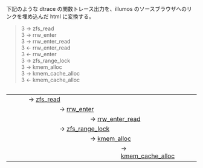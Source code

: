 下記のような dtrace の関数トレース出力を、illumos のソースブラウザへのリンクを埋め込んだ html に変換する。

>  3  -> zfs_read                              
>  3    -> rrw_enter                           
>  3      -> rrw_enter_read                    
>  3      <- rrw_enter_read                    
>  3    <- rrw_enter                           
>  3    -> zfs_range_lock                      
>  3      -> kmem_alloc                        
>  3        -> kmem_cache_alloc                
>  3        <- kmem_cache_alloc                


<style type="text/css">
td {
	width: 10%;
}</style>
<table align="left" border="0" cellpadding="1" cellspacing="1" width="800">
	<tbody>
		<tr>
			<td colspan="1">
				&nbsp;</td>
			<td colspan="24">
				-&gt; <a href="http://src.illumos.org//source/s?defs=zfs_read&project=illumos-gate" target="_blank">zfs_read</a></td>
			<td>
				&nbsp;</td>
		</tr>
		<tr>
			<td colspan="2">
				&nbsp;</td>
			<td colspan="23">
				-&gt; <a href="http://src.illumos.org//source/s?defs=zfs_read&project=illumos-gate" target="_blank">rrw_enter</a></td>
			<td>
				&nbsp;</td>
		</tr>
		<tr>
			<td colspan="3">
				&nbsp;</td>
			<td colspan="22">
				-&gt; <a href="http://src.illumos.org//source/s?defs=rrw_enter&project=illumos-gate" target="_blank">rrw_enter_read</a></td>
			<td>
				&nbsp;</td>
		</tr>
		<tr>
			<td colspan="2">
				&nbsp;</td>
			<td colspan="23">
				-&gt; <a href="http://src.illumos.org//source/s?defs=zfs_read&project=illumos-gate" target="_blank">zfs_range_lock</a></td>
			<td>
				&nbsp;</td>
		</tr>
		<tr>
			<td colspan="3">
				&nbsp;</td>
			<td colspan="22">
				-&gt; <a href="http://src.illumos.org//source/s?defs=zfs_range_lock&project=illumos-gate" target="_blank">kmem_alloc</a></td>
			<td>
				&nbsp;</td>
		</tr>
		<tr>
			<td colspan="4">
				&nbsp;</td>
			<td colspan="21">
				-&gt; <a href="http://src.illumos.org//source/s?defs=kmem_alloc&project=illumos-gate" target="_blank">kmem_cache_alloc</a></td>
			<td>
				&nbsp;</td>
		</tr>
	</tbody>
</table>
